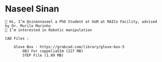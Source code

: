 # Naseel Sinan

    👋 Hi, I’m @sinannaseel a PhD Student at UoM at RAICo Facility, advised by Dr. Murilo Marinho
    👀 I’m interested in Robotic manipulation
    
    CAD Files : 
    
        Glove Box : https://grabcad.com/library/glove-box-5
            OBJ For coppeliaSIm (227 MB) 
            STEP File (1.89 MB)   


